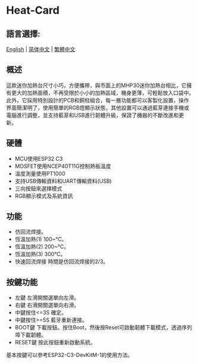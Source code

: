 # Heat-Card
 
## 語言選擇:
[English](https://github.com/Knockoi/Heat-Card/blob/main/Readme.md) | [简体中文](https://github.com/Knockoi/Heat-Card/blob/main/Readme-CN.md) | [繁體中文](https://github.com/Knockoi/Heat-Card/blob/main/Readme-TC.md)
  
## 概述
這款迷你加熱台尺寸小巧，方便攜帶，與市面上的MHP30迷你加熱台相比，它擁有更大的加熱面積，不再受限於小小的加熱區域，機身更薄，可輕鬆放入口袋中。此外，它採用特別設計的PCB和銅柱組合，每一層功能都可以客製化設置，操作界面簡潔明了，使用簡單的RGB燈顯示狀態，其他設置可以通過藍芽連接手機或電腦進行調整，並支持藍芽和USB進行韌體升級，保證了機器的不斷改進和更新。
  
 ## 硬體   
- MCU使用ESP32 C3
- MOSFET使用NCEP40T11G控制熱板溫度
- 溫度測量使用PT1000 
- 支持USB傳輸資料和UART傳輸資料(USB)
- 三向按鈕來選擇模式
- RGB顯示模式及系統資訊
   
 ## 功能  
- 仿回流焊接。
- 恆溫加熱(1) 100~°C。
- 恆溫加熱(2) 200~°C。
- 恆溫加熱(3) 300°C。
- 快速回流焊接 時間是仿回流焊接的2/3。
  
 ## 按鍵功能  
 - 左鍵 左滑開關選單向左滑。
 - 右鍵 右滑開關選單向右滑。
 - 中鍵按住<=3S 確定。
 - 中鍵按住>=5S 藍牙重新連接。
 - BOOT鍵 下載按鈕。按住Boot，然後按Reset可啟動韌體下載模式，透過序列埠下載韌體。
 - RESET鍵 按此按鈕重新啟動系統。
  
 基本按鍵可以參考ESP32-C3-DevKitM-1的使用方法。

     
   

